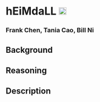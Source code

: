 # hEiMdaLL <img src="http://marvelcinematicuniverse.wikia.com/wiki/Heimdall" alt="Heimdall" height="20">
### Frank Chen, Tania Cao, Bill Ni

## Background

## Reasoning

## Description
